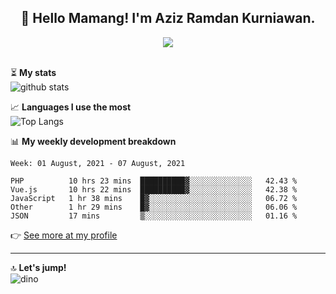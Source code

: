 <h2 align="center">👋 Hello Mamang! I'm Aziz Ramdan Kurniawan.</h2>  
<p align="center">
  <img src="https://komarev.com/ghpvc/?username=azizramdan"> <br><br>
</p>
    
⏳ **My stats**  
![github stats](https://github-readme-stats.vercel.app/api?username=azizramdan&show_icons=true&count_private=true&title_color=000&hide_border=true&hide_title=true)  

📈 **Languages I use the most**  
![Top Langs](https://github-readme-stats.vercel.app/api/top-langs/?username=azizramdan&layout=compact&langs_count=6&hide=tsql&hide_border=true&hide_title=true&exclude_repo=Futsal-Go,Futsal-Go-Admin,Sistem-Informasi-Sensus-Harian-Rawat-Inap)  

📊 **My weekly development breakdown**
<!--START_SECTION:waka-->
```text
Week: 01 August, 2021 - 07 August, 2021

PHP          10 hrs 23 mins  ██████████▓░░░░░░░░░░░░░░   42.43 % 
Vue.js       10 hrs 22 mins  ██████████▓░░░░░░░░░░░░░░   42.38 % 
JavaScript   1 hr 38 mins    █▓░░░░░░░░░░░░░░░░░░░░░░░   06.72 % 
Other        1 hr 29 mins    █▓░░░░░░░░░░░░░░░░░░░░░░░   06.06 % 
JSON         17 mins         ▒░░░░░░░░░░░░░░░░░░░░░░░░   01.16 % 
```
<!--END_SECTION:waka-->
👉 [See more at my profile](https://wakatime.com/@azizramdan)
***
🔝 **Let's jump!**  
![dino](https://raw.githubusercontent.com/azizramdan/azizramdan/master/dino.gif)  
